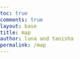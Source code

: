 ```yaml
---
toc: true
comments: true
layout: base
title: map
author: luna and tanisha 
permalink: /map
---
```

<!DOCTYPE html>
<html lang="en">
<head>
    <meta charset="UTF-8">
    <meta name="viewport" content="width=device-width, initial-scale=1.0">
    <title>Game Map</title>
    <style>
        body {
            margin: 0;
            padding: 0;
            overflow: hidden;
        }

        .map {
            position: relative;
            width: 100vw;
            height: 100vh;
            background-color: #87CEEB; /* Blue color for the ocean background */
            cursor: pointer;
        }

        .island {
            position: absolute;
            width: 100px;
            height: 100px;
            background-image: url('images/island.png'); /* Path to your island image */
            background-size: cover;
            display: flex;
            justify-content: center;
            align-items: center;
            cursor: pointer;
            transition: background-color 0.3s;
        }

        .island-name {
            color: rgb(89, 59, 7); /* Black text color */
            font-family:'Courier New', Courier, monospace;
            font-weight: bold;
            font-size: 18px;
            text-align: center;
            position: absolute;
            bottom: -20px; /* Adjust the distance between the island and the name */
            width: 100%; /* Ensure full width */
            transition: color 0.3s;
        }

        .island-name a {
            color: inherit;
            text-decoration: none;
        }

        .island:hover {
            /* Add hover styles if needed */
        }

        .island:hover .island-name {
            color: #CD853F; /* Change text color on hover */
        }
    </style>
</head>
<body>
    <div class="map">
        <div class="island" style="top: 100px; left: 150px;">
            <div class="island-name"><a href="https://codemaxxers.github.io/codemaxxerFrontend/islandmap">Chemistry Island</a></div>
        </div>
        <div class="island" style="top: 250px; left: 400px;">
            <div class="island-name"><a href="https://codemaxxers.github.io/codemaxxerFrontend/islandmap">Calculus Island</a></div>
        </div>
        <div class="island" style="top: 400px; left: 250px;">
            <div class="island-name"><a href="https://codemaxxers.github.io/codemaxxerFrontend/islandmap">CSA Island</a></div>
        </div>
        <div class="island" style="top: 600px; left: 500px;">
            <div class="island-name"><a href="https://codemaxxers.github.io/codemaxxerFrontend/islandmap">Physics Island</a></div>
        </div>
    </div>
</body>
</html>
